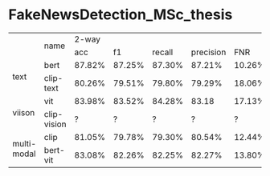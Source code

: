 # FakeNewsDetection_MSc_thesis


<table>
<tr>
    <td rowspan="2"> </td>
    <td rowspan="2">name</td>
    <td colspan="5">2-way</td>
    <td colspan="5">3-way</td>
    <td colspan="5">6-way</td>
</tr>
<tr>
    <td> acc </td>
    <td> f1 </td>
    <td> recall </td>
    <td> precision </td>
    <td> FNR </td>
    <td> acc </td>
    <td> f1 </td>
    <td> recall </td>
    <td> precision </td>
    <td> FNR </td>
    <td> acc </td>
    <td> f1 </td>
    <td> recall </td>
    <td> precision </td>
    <td> FNR </td>
</tr>
<tr>
    <td rowspan="2">text</td>
    <td>bert</td>
    <td>87.82%</td>
    <td>87.25%</td>
    <td>87.30%</td>
    <td>87.21%</td>
    <td>10.26%</td>
    <td>87.48%</td>
    <td>86.28%</td>
    <td>87.09%</td>
    <td>85.52%</td>
    <td>10.65%</td>
    <td>80.48%</td>
    <td>73.23%</td>
    <td>71.26%</td>
    <td>77.17%</td>
    <td>10.43%</td>

</tr>
<tr>
    <td>clip-text</td>
    <td>80.26%</td>
    <td>79.51%</td>
    <td>79.80%</td>
    <td>79.29%</td>
    <td>18.06%</td>
    <td>?</td>
    <td>?</td>
    <td>?</td>
    <td>?</td>
    <td>?</td>
    <td>?</td>
    <td>?</td>
    <td>?</td>
    <td>?</td>
    <td>?</td>
</tr>
<tr>
    <td rowspan="2">viison</td>
    <td>vit</td>
    <td>83.98%</td>
    <td>83.52%</td>
    <td>84.28%</td>
    <td>83.18</td>
    <td>17.13%</td>
    <td>83.96%</td>
    <td>83.83%</td>
    <td>83.45%</td>
    <td>84.31%</td>
    <td>14.71%</td>
    <td>81%</td>
    <td>67.34%</td>
    <td>64.73%</td>
    <td>75.17%</td>
    <td>17.04%</td>
</tr>
<tr>
    <td>clip-vision</td>
    <td>?</td>
    <td>?</td>
    <td>?</td>
    <td>?</td>
    <td>?</td>
    <td>?</td>
    <td>?</td>
    <td>?</td>
    <td>?</td>
    <td>?</td>
    <td>?</td>
    <td>?</td>
    <td>?</td>
    <td>?</td>
    <td>?</td>
</tr>
<tr>
    <td rowspan="2"> multi-modal</td>
    <td>clip</td>
    <td>81.05%</td>
    <td>79.78%</td>
    <td>79.30%</td>
    <td>80.54%</td>
    <td>12.44%</td>
    <td>79.36%</td>
    <td>52.93%</td>
    <td>53.44%</td>
    <td>52.47%</td>
    <td>15.22%</td>
    <td>?</td>
    <td>?</td>
    <td>?</td>
    <td>?</td>
    <td>?</td>
</tr>
<tr>
    <td>bert-vit</td>
    <td>83.08%</td>
    <td>82.26%</td>
    <td>82.25%</td>
    <td>82.27%</td>
    <td>13.80%</td>
    <td>90.63%</td>
    <td>90.53%</td>
    <td>91.37%</td>
    <td>89.74%</td>
    <td>8.13%</td>
    <td>89.05%</td>
    <td>83.09%</td>
    <td>80.83%</td>
    <td>86.35%</td>
    <td>7.06%</td>
</tr>
</table>

